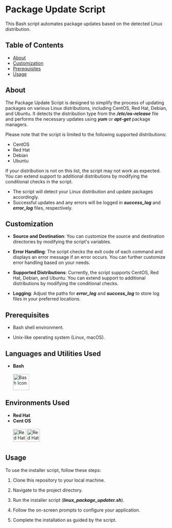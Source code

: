 # Package Update Script

This Bash script automates package updates based on the detected Linux distribution.

## Table of Contents

- [About](#about)
- [Customization](#customization)
- [Prerequisites](#prerequisites)
- [Usage](#usage)

## About

The Package Update Script is designed to simplify the process of updating packages on various Linux distributions, including CentOS, Red Hat, Debian, and Ubuntu. It detects the distribution type from the ***/etc/os-release*** file and performs the necessary updates using ***yum*** or ***apt-get*** package managers.

Please note that the script is limited to the following supported distributions:

- CentOS
- Red Hat
- Debian
- Ubuntu

If your distribution is not on this list, the script may not work as expected. You can extend support to additional distributions by modifying the conditional checks in the script.

- The script will detect your Linux distribution and update packages accordingly.
- Successful updates and any errors will be logged in ***success_log*** and ***error_log*** files, respectively.

## Customization

- **Source and Destination**: You can customize the source and destination directories by modifying the script's variables.

- **Error Handling**: The script checks the exit code of each command and displays an error message if an error occurs. You can further customize error handling based on your needs.

- **Supported Distributions**: Currently, the script supports CentOS, Red Hat, Debian, and Ubuntu. You can extend support to additional distributions by modifying the conditional checks.

- **Logging**: Adjust the paths for ***error_log*** and ***success_log*** to store log files in your preferred locations.

## Prerequisites

- Bash shell environment.

- Unix-like operating system (Linux, macOS).

## Languages and Utilities Used
- **Bash**
  <br><br>
[<img align="left" alt="Bash Icon" width="50px" src="https://upload.wikimedia.org/wikipedia/commons/4/4b/Bash_Logo_Colored.svg" />][bash]

[bash]: https://www.gnu.org/software/bash/
  <br><br>

## Environments Used

- **Red Hat**
- **Cent OS**
  <br><br>
[<img align="left" alt="Red Hat Icon" width="40px" src="https://upload.wikimedia.org/wikipedia/commons/d/d8/Red_Hat_logo.svg" />][red_hat]
[<img align="left" alt="Red Hat Icon" width="40px" src="https://upload.wikimedia.org/wikipedia/commons/6/63/CentOS_color_logo.svg" />][cent_os]

[red_hat]: https://www.redhat.com/
[cent_os]: https://www.centos.org/ 
<br><br>

## Usage

To use the installer script, follow these steps:

1. Clone this repository to your local machine.

2. Navigate to the project directory.

3. Run the installer script (***linux_package_updater.sh***).

4. Follow the on-screen prompts to configure your application.

5. Complete the installation as guided by the script.
